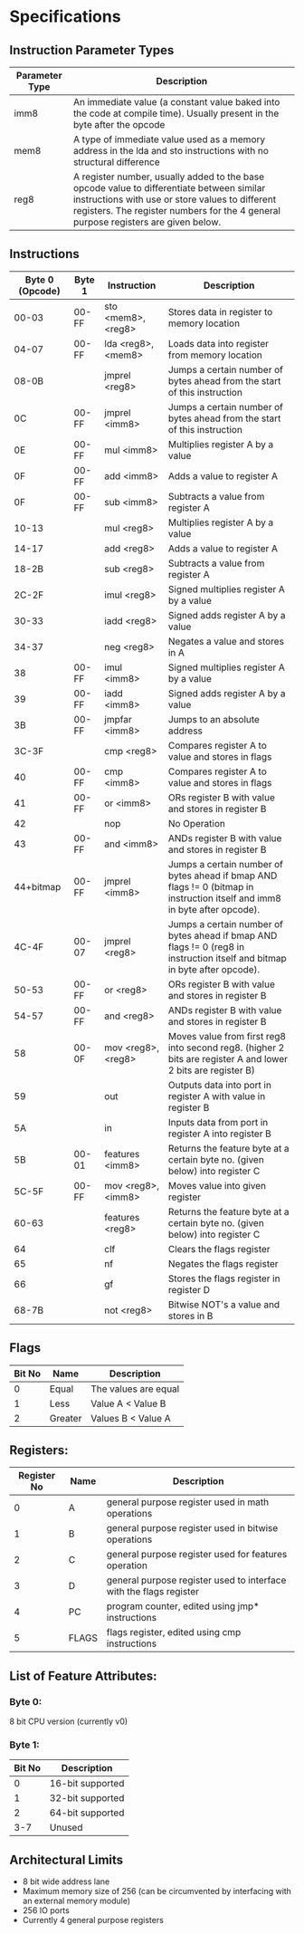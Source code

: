 # Specifications

## Instruction Parameter Types
| Parameter Type| Description |
|-----------------------|--------|
| imm8 | An immediate value (a constant value baked into the code at compile time). Usually present in the byte after the opcode|
| mem8 | A type of immediate value used as a memory address in the lda and sto instructions with no structural difference | 
| reg8 | A register number, usually added to the base opcode value to differentiate between similar instructions with use or store values to different registers. The register numbers for the 4 general purpose registers are given below.|

## Instructions
| Byte 0 (Opcode) | Byte 1 | Instruction | Description |
|-----------------------|--------|--------|-------------|
|00-03|00-FF| sto &lt;mem8&gt;, &lt;reg8&gt; | Stores data in register to memory location |
|04-07|00-FF| lda &lt;reg8&gt;, &lt;mem8&gt; | Loads data into register from memory location |
|08-0B|| jmprel &lt;reg8&gt; | Jumps a certain number of bytes ahead from the start of this instruction |
|0C|00-FF| jmprel &lt;imm8&gt; | Jumps a certain number of bytes ahead from the start of this instruction |
|0E|00-FF| mul &lt;imm8&gt; | Multiplies register A by a value |
|0F|00-FF| add &lt;imm8&gt; | Adds a value to register A |
|0F|00-FF| sub &lt;imm8&gt; | Subtracts a value from register A |
|10-13|| mul &lt;reg8&gt; | Multiplies register A by a value |
|14-17|| add &lt;reg8&gt; | Adds a value to register A | 
|18-2B|| sub &lt;reg8&gt; | Subtracts a value from register A |
|2C-2F|| imul &lt;reg8&gt; | Signed multiplies register A by a value |
|30-33|| iadd &lt;reg8&gt; | Signed adds register A by a value |
|34-37|| neg &lt;reg8&gt; | Negates a value and stores in A |
|38|00-FF| imul &lt;imm8&gt; | Signed multiplies register A by a value |
|39|00-FF| iadd &lt;imm8&gt; | Signed adds register A by a value |
|3B|00-FF| jmpfar &lt;imm8&gt; | Jumps to an absolute address |
|3C-3F|| cmp &lt;reg8&gt; | Compares register A to value and stores in flags |
|40|00-FF| cmp &lt;imm8&gt; | Compares register A to value and stores in flags |
|41|00-FF| or &lt;imm8&gt; | ORs register B with value and stores in register B |
|42|| nop | No Operation |
|43|00-FF| and &lt;imm8&gt; | ANDs register B with value and stores in register B |
|44+bitmap|00-FF| jmprel &lt;imm8&gt; | Jumps a certain number of bytes ahead if bmap AND flags != 0 (bitmap in instruction itself and imm8 in byte after opcode). |
|4C-4F|00-07| jmprel &lt;reg8&gt; | Jumps a certain number of bytes ahead if bmap AND flags != 0  (reg8 in instruction itself and bitmap in byte after opcode).  |
|50-53|00-FF| or &lt;reg8&gt; | ORs register B with value and stores in register B |
|54-57|00-FF| and &lt;reg8&gt; | ANDs register B with value and stores in register B |
|58|00-0F| mov &lt;reg8&gt;, &lt;reg8&gt; | Moves value from first reg8 into second reg8. (higher 2 bits are register A and lower 2 bits are register B) |
|59|| out | Outputs data into port in register A with value in register B |
|5A|| in | Inputs data from port in register A into register B |
|5B|00-01| features &lt;imm8&gt; | Returns the feature byte at a certain byte no. (given below) into register C |
|5C-5F|00-FF| mov &lt;reg8&gt;, &lt;imm8&gt; | Moves value into given register |
|60-63|| features &lt;reg8&gt; | Returns the feature byte at a certain byte no. (given below) into register C |
|64|| clf | Clears the flags register |
|65|| nf | Negates the flags register |
|66|| gf | Stores the flags register in register D |
|68-7B|| not &lt;reg8&gt; | Bitwise NOT's a value and stores in B |

## Flags
| Bit No | Name | Description |
|---|---|---|
| 0 | Equal | The values are equal | 
| 1 | Less | Value A &lt; Value B |
| 2 | Greater | Values B &lt; Value A |

## Registers:
| Register No | Name | Description |
|---|---|--|
|0| A | general purpose register used in math operations |
|1| B | general purpose register used in bitwise operations |
|2| C | general purpose register used for features operation |
|3| D | general purpose register used to interface with the flags register |
|4| PC | program counter, edited using jmp* instructions |
|5| FLAGS | flags register, edited using cmp instructions |

## List of Feature Attributes:
### Byte 0:
8 bit CPU version (currently v0)


### Byte 1:
| Bit No | Description |
|---|---|
| 0 | 16-bit supported | 
| 1 | 32-bit supported | 
| 2 | 64-bit supported | 
| 3-7 | Unused |

## Architectural Limits
- 8 bit wide address lane
- Maximum memory size of 256 (can be circumvented by interfacing with an external memory module)
- 256 IO ports
- Currently 4 general purpose registers

  








